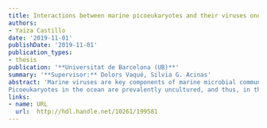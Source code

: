 ```yaml
---
title: Interactions between marine picoeukaryotes and their viruses one cell at a time 
authors: 
- Yaiza Castillo
date: '2019-11-01'
publishDate: '2019-11-01'
publication_types:
- thesis
publication: '**Universitat de Barcelona (UB)**'
summary: '**Supervisor:** Dolors Vaqué, Silvia G. Acinas'
abstract: 'Marine viruses are key components of marine microbial communities, as they influence the cellular abundances and the community structure of microbes, participate in their genetic exchange, and intervene in the ocean biogeochemical cycles. Most studies dealing with the role of viruses in the marine environment have been done from a bulk community point of view, but going from the bulk community perspective to specific virus-host relationships is essential in order to understand the role of viruses in shaping a determined host community, in modifying host genomes, and ultimately in the release of organic compounds from the lysed cells. For this reason, in this thesis we implemented and applied different methodologies that are able to detect, visualize and quantify virus-host interactions in marine eukaryotes at the single cell level. We focused on picoeukaryotes (cells <3μm) because they play crucial roles in marine food webs and biogeochemical cycles, and virus-host interactions in natural populations of these minute eukaryotes are largely unknown. In the first chapter we combined previously developed techniques, used to assess prokaryotic host-phage interactions, to implement VirusFISH for detecting specific virus-host dynamics, using as a model system the photosynthetic picoeukaryote Ostreoccocus tauri and its virus OtV5. With the VirusFISH technique, we could also monitor the infection, as well as quantify the free viruses produced during the lysis of the host in a non-axenic culture, which allowed the calculation of the burst size. This study set the ground for the application of the VirusFISH technique to natural samples. In the second chapter of this thesis, we applied VirusFISH to seawater samples from the Bay of Biscay (Cantabrian Sea) to study the dynamics of viral infection in natural populations of Ostreococcus along a seasonal cycle. We were able to quantify the percentage of cells infected over time, and compared these results with the transcriptional viral and host activities derived from metatranscriptomic data. This constitutes the first study where a specific viral-host interaction has been visualized and monitored over time in a natural system.
Picoeukaryotes in the ocean are prevalently uncultured, and thus, in the third chapter of this thesis we went an step further to unveil novel viral-host relationships in eukaryotic uncultured hosts. For this purpose, we mined single amplified genomes (SAGs) of picoeukaryotes obtained during the Tara Oceans expedition for viral signatures. We found that almost 60% of the cells analyzed presented an associated virus with narrow host specificity. Some of the viral sequences were widely distributed and some geographically constrained, and they were preferentially found at the deep chlorophyll maximum. Moreover, we found a mavirus virophage potentially integrated in four SAGs of two different lineages, suggesting the presence of virophages is more common than previously thought. In summary, in this thesis we have implemented and used techniques that allow us to detect and monitor specific virus-host interactions, which is one of the major challenges in marine viral ecology. On the one hand, VirusFISH arises as a powerful technique that can be easily adapted to any host-virus system that has been genome-sequenced. On the other hand, the results obtained with the single cell genomics offer the opportunity to formulate hypothesis based on detected viral-host interactions in uncultured prevalent marine picoeukaryotes, which can be later tested using experimental approaches'
links:
- name: URL
  url:  http://hdl.handle.net/10261/199581
---
```

